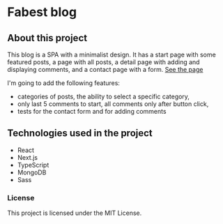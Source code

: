 # Fabest blog

## About this project

This blog is a SPA with a minimalist design. It has a start page with some featured posts, a page with all posts, a detail page with adding and displaying comments, and a contact page with a form.
[See the page](https://fabest.vercel.app/)

I'm going to add the following features:

- categories of posts, the ability to select a specific category,
- only last 5 comments to start, all comments only after button click,
- tests for the contact form and for adding comments

## Technologies used in the project

- React
- Next.js
- TypeScript
- MongoDB
- Sass

### License

This project is licensed under the MIT License.
